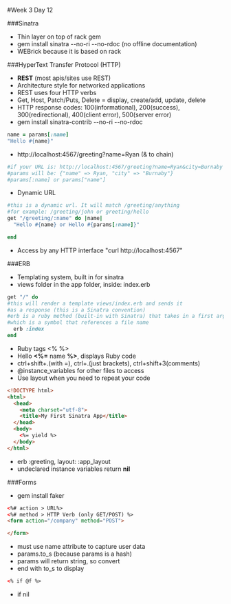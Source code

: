 #Week 3 Day 12

###Sinatra
- Thin layer on top of rack gem
- gem install sinatra --no-ri --no-rdoc (no offline documentation)
- WEBrick because it is based on rack

###HyperText Transfer Protocol (HTTP)
- **REST** (most apis/sites use REST)
- Architecture style for networked applications
- REST uses four HTTP verbs
- Get, Host, Patch/Puts, Delete = display, create/add, update, delete
- HTTP response codes: 100(informational), 200(success), 300(redirectional),
400(client error), 500(server error)
- gem install sinatra-contrib --no-ri --no-rdoc
```ruby
name = params[:name]
"Hello #{name}"
```
- http://localhost:4567/greeting?name=Ryan (& to chain)
```ruby
#if your URL is: http://localhost:4567/greeting?name=Ryan&city=Burnaby
#params will be: {"name" => Ryan, "city" => "Burnaby"}
#params[:name] or params["name"]
```
- Dynamic URL
```ruby
#this is a dynamic url. It will match /greeting/anything
#for example: /greeting/john or greeting/hello
get "/greeting/:name" do |name|
  "Hello #{name} or Hello #{params[:name]}"

end
```
- Access by any HTTP interface "curl http://localhost:4567"

###ERB
- Templating system, built in for sinatra
- views folder in the app folder, inside: index.erb
```ruby
get "/" do
#this will render a template views/index.erb and sends it
#as a response (this is a Sinatra convention)
#erb is a ruby method (built-in with Sinatra) that takes in a first arguement
#which is a symbol that references a file name
  erb :index
end
```
- Ruby tags <% %>
- Hello **<%=** name **%>**, displays Ruby code
- ctrl+shift+.(with =), ctrl+.(just brackets), ctrl+shift+3(comments)
- @instance_variables for other files to access
- Use layout when you need to repeat your code
```html
<!DOCTYPE html>
<html>
  <head>
    <meta charset="utf-8">
    <title>My First Sinatra App</title>
  </head>
  <body>
    <%= yield %>
  </body>
</html>
```
- erb :greeting, layout: :app_layout
- undeclared instance variables return **nil**

###Forms
- gem install faker
```html
<%# action > URL%>
<%# method > HTTP Verb (only GET/POST) %>
<form action="/company" method="POST">

</form>
```
- must use name attribute to capture user data
- params.to_s (because params is a hash)
- params will return string, so convert
- end with to_s to display
```html
<% if @f %>
```
- if nil 
